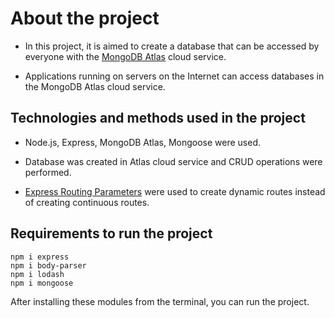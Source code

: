 # About the project

* In this project, it is aimed to create a database that can be accessed by everyone with the [MongoDB Atlas](https://www.mongodb.com/atlas) cloud service.

* Applications running on servers on the Internet can access databases in the MongoDB Atlas cloud service.

## Technologies and methods used in the project

* Node.js, Express, MongoDB Atlas, Mongoose were used.

* Database was created in Atlas cloud service and CRUD operations were performed.

* [Express Routing Parameters](https://masteringjs.io/tutorials/express/route-parameters) were used to create dynamic routes instead of creating continuous routes.

## Requirements to run the project

```
npm i express  
npm i body-parser  
npm i lodash
npm i mongoose
```

After installing these modules from the terminal, you can run the project.
